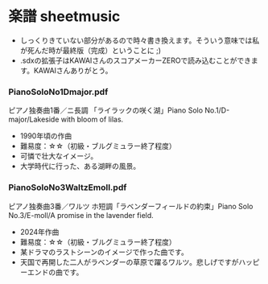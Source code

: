 # 楽譜 sheetmusic

- しっくりきていない部分があるので時々書き換えます。そういう意味では私が死んだ時が最終版（完成）ということに ;)
- .sdxの拡張子はKAWAIさんのスコアメーカーZEROで読み込むことができます。KAWAIさんありがとう。

### PianoSoloNo1Dmajor.pdf
ピアノ独奏曲1番／ニ長調 「ライラックの咲く湖」Piano Solo No.1/D-major/Lakeside with bloom of lilas.
- 1990年頃の作曲
- 難易度：☆☆（初級・ブルグミュラー終了程度）
- 可憐で壮大なイメージ。
- 大学時代に行った、ある湖畔の風景。


### PianoSoloNo3WaltzEmoll.pdf
ピアノ独奏曲3番／ワルツ ホ短調「ラベンダーフィールドの約束」Piano Solo No.3/E-moll/A promise in the lavender field.
- 2024年作曲
- 難易度：☆☆（初級・ブルグミュラー終了程度）
- 某ドラマのラストシーンのイメージで作った曲です。
- 天国で再開した二人がラベンダーの草原で躍るワルツ。悲しげですがハッピーエンドの曲です。

